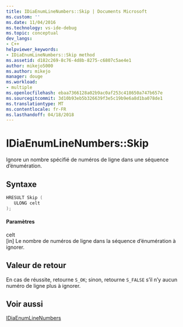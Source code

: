 ```yaml
---
title: IDiaEnumLineNumbers::Skip | Documents Microsoft
ms.custom: ''
ms.date: 11/04/2016
ms.technology: vs-ide-debug
ms.topic: conceptual
dev_langs:
- C++
helpviewer_keywords:
- IDiaEnumLineNumbers::Skip method
ms.assetid: d182c269-8c76-4d8b-8275-c6807c5ae4e1
author: mikejo5000
ms.author: mikejo
manager: douge
ms.workload:
- multiple
ms.openlocfilehash: ebaa7366128a02b9ac0af253c418650a747b657e
ms.sourcegitcommit: 3d10b93eb5b326639f3e5c19b9e6a8d1ba078de1
ms.translationtype: MT
ms.contentlocale: fr-FR
ms.lasthandoff: 04/18/2018
---
```

# <a name="idiaenumlinenumbersskip"></a>IDiaEnumLineNumbers::Skip
Ignore un nombre spécifié de numéros de ligne dans une séquence d’énumération.  
  
## <a name="syntax"></a>Syntaxe  
  
```C++  
HRESULT Skip (   
   ULONG celt  
);  
```  
  
#### <a name="parameters"></a>Paramètres  
 celt  
 [in] Le nombre de numéros de ligne dans la séquence d’énumération à ignorer.  
  
## <a name="return-value"></a>Valeur de retour  
 En cas de réussite, retourne `S_OK`; sinon, retourne `S_FALSE` s’il n’y aucun numéro de ligne plus à ignorer.  
  
## <a name="see-also"></a>Voir aussi  
 [IDiaEnumLineNumbers](../../debugger/debug-interface-access/idiaenumlinenumbers.md)